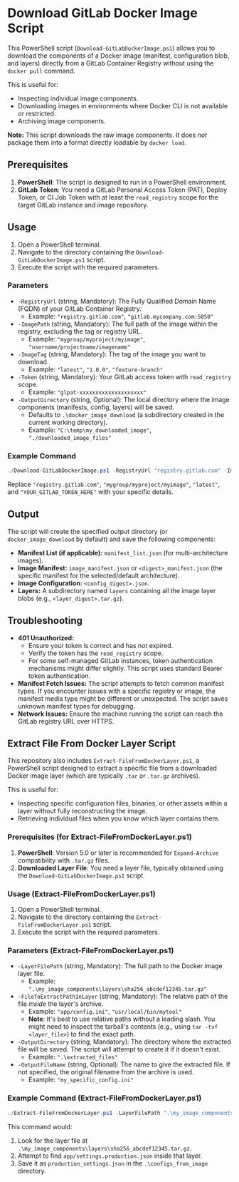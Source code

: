 # Download GitLab Docker Image Script

This PowerShell script (`Download-GitLabDockerImage.ps1`) allows you to download the components of a Docker image (manifest, configuration blob, and layers) directly from a GitLab Container Registry without using the `docker pull` command.

This is useful for:
- Inspecting individual image components.
- Downloading images in environments where Docker CLI is not available or restricted.
- Archiving image components.

**Note:** This script downloads the raw image components. It does *not* package them into a format directly loadable by `docker load`.

## Prerequisites

1.  **PowerShell**: The script is designed to run in a PowerShell environment.
2.  **GitLab Token**: You need a GitLab Personal Access Token (PAT), Deploy Token, or CI Job Token with at least the `read_registry` scope for the target GitLab instance and image repository.

## Usage

1.  Open a PowerShell terminal.
2.  Navigate to the directory containing the `Download-GitLabDockerImage.ps1` script.
3.  Execute the script with the required parameters.

### Parameters

*   `-RegistryUrl` (string, Mandatory): The Fully Qualified Domain Name (FQDN) of your GitLab Container Registry. 
    *   Example: `"registry.gitlab.com"`, `"gitlab.mycompany.com:5050"`
*   `-ImagePath` (string, Mandatory): The full path of the image within the registry, excluding the tag or registry URL.
    *   Example: `"mygroup/myproject/myimage"`, `"username/projectname/imagename"`
*   `-ImageTag` (string, Mandatory): The tag of the image you want to download.
    *   Example: `"latest"`, `"1.0.0"`, `"feature-branch"`
*   `-Token` (string, Mandatory): Your GitLab access token with `read_registry` scope.
    *   Example: `"glpat-xxxxxxxxxxxxxxxxxxxx"`
*   `-OutputDirectory` (string, Optional): The local directory where the image components (manifests, config, layers) will be saved. 
    *   Defaults to `.\docker_image_download` (a subdirectory created in the current working directory).
    *   Example: `"C:\temp\my_downloaded_image"`, `"./downloaded_image_files"`

### Example Command


```powershell
./Download-GitLabDockerImage.ps1 -RegistryUrl "registry.gitlab.com" -ImagePath "mygroup/myproject/myimage" -ImageTag "latest" -Token "YOUR_GITLAB_TOKEN_HERE" -OutputDirectory "./my_image_components"
```

Replace `"registry.gitlab.com"`, `"mygroup/myproject/myimage"`, `"latest"`, and `"YOUR_GITLAB_TOKEN_HERE"` with your specific details.

## Output

The script will create the specified output directory (or `docker_image_download` by default) and save the following components:

*   **Manifest List (if applicable):** `manifest_list.json` (for multi-architecture images).
*   **Image Manifest:** `image_manifest.json` or `<digest>_manifest.json` (the specific manifest for the selected/default architecture).
*   **Image Configuration:** `<config_digest>.json`.
*   **Layers:** A subdirectory named `layers` containing all the image layer blobs (e.g., `<layer_digest>.tar.gz`).

## Troubleshooting

*   **401 Unauthorized:** 
    *   Ensure your token is correct and has not expired.
    *   Verify the token has the `read_registry` scope.
    *   For some self-managed GitLab instances, token authentication mechanisms might differ slightly. This script uses standard Bearer token authentication.
*   **Manifest Fetch Issues:** The script attempts to fetch common manifest types. If you encounter issues with a specific registry or image, the manifest media type might be different or unexpected. The script saves unknown manifest types for debugging.
*   **Network Issues:** Ensure the machine running the script can reach the GitLab registry URL over HTTPS.

## Extract File From Docker Layer Script

This repository also includes `Extract-FileFromDockerLayer.ps1`, a PowerShell script designed to extract a specific file from a downloaded Docker image layer (which are typically `.tar` or `.tar.gz` archives).

This is useful for:
- Inspecting specific configuration files, binaries, or other assets within a layer without fully reconstructing the image.
- Retrieving individual files when you know which layer contains them.

### Prerequisites (for Extract-FileFromDockerLayer.ps1)

1.  **PowerShell**: Version 5.0 or later is recommended for `Expand-Archive` compatibility with `.tar.gz` files.
2.  **Downloaded Layer File**: You need a layer file, typically obtained using the `Download-GitLabDockerImage.ps1` script.

### Usage (Extract-FileFromDockerLayer.ps1)

1.  Open a PowerShell terminal.
2.  Navigate to the directory containing the `Extract-FileFromDockerLayer.ps1` script.
3.  Execute the script with the required parameters.

### Parameters (Extract-FileFromDockerLayer.ps1)

*   `-LayerFilePath` (string, Mandatory): The full path to the Docker image layer file.
    *   Example: `".\my_image_components\layers\sha256_abcdef12345.tar.gz"`
*   `-FileToExtractPathInLayer` (string, Mandatory): The relative path of the file *inside* the layer's archive.
    *   Example: `"app/config.ini"`, `"usr/local/bin/mytool"`
    *   **Note**: It's best to use relative paths without a leading slash. You might need to inspect the tarball's contents (e.g., using `tar -tvf <layer_file>`) to find the exact path.
*   `-OutputDirectory` (string, Mandatory): The directory where the extracted file will be saved. The script will attempt to create it if it doesn't exist.
    *   Example: `".\extracted_files"`
*   `-OutputFileName` (string, Optional): The name to give the extracted file. If not specified, the original filename from the archive is used.
    *   Example: `"my_specific_config.ini"`

### Example Command (Extract-FileFromDockerLayer.ps1)

```powershell
./Extract-FileFromDockerLayer.ps1 -LayerFilePath ".\my_image_components\layers\sha256_abcdef12345.tar.gz" -FileToExtractPathInLayer "app/settings.production.json" -OutputDirectory ".\configs_from_image" -OutputFileName "production_settings.json"
```

This command would:
1.  Look for the layer file at `.\my_image_components\layers\sha256_abcdef12345.tar.gz`.
2.  Attempt to find `app/settings.production.json` inside that layer.
3.  Save it as `production_settings.json` in the `.\configs_from_image` directory.

